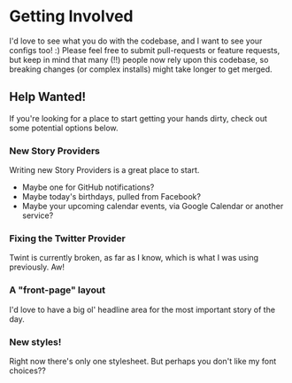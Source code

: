 # Getting Involved

I'd love to see what you do with the codebase, and I want to see your configs too! :) Please feel free to submit pull-requests or feature requests, but keep in mind that many (!!) people now rely upon this codebase, so breaking changes (or complex installs) might take longer to get merged.

## Help Wanted!

If you're looking for a place to start getting your hands dirty, check out some potential options below.

### New Story Providers

Writing new Story Providers is a great place to start.

* Maybe one for GitHub notifications? 
* Maybe today's birthdays, pulled from Facebook? 
* Maybe your upcoming calendar events, via Google Calendar or another service?

### Fixing the Twitter Provider

Twint is currently broken, as far as I know, which is what I was using previously. Aw!

### A "front-page" layout

I'd love to have a big ol' headline area for the most important story of the day.

### New styles!

Right now there's only one stylesheet. But perhaps you don't like my font choices??
